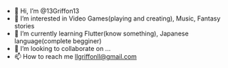 - 👋 Hi, I’m @13Griffon13
- 👀 I’m interested in Video Games(playing and creating), Music, Fantasy stories
- 🌱 I’m currently learning Flutter(know something), Japanese language(complete begginer)
- 💞️ I’m looking to collaborate on ...
- 📫 How to reach me llgriffonll@gmail.com

<!---
13Griffon13/13Griffon13 is a ✨ special ✨ repository because its `README.md` (this file) appears on your GitHub profile.
You can click the Preview link to take a look at your changes.
--->
